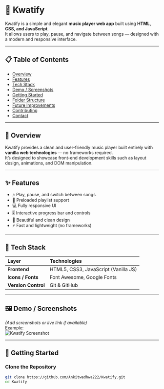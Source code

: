 # 🎵 Kwatify  

Kwatify is a simple and elegant **music player web app** built using **HTML, CSS, and JavaScript**.  
It allows users to play, pause, and navigate between songs — designed with a modern and responsive interface.

---

## 📋 Table of Contents  
- [Overview](#overview)  
- [Features](#features)  
- [Tech Stack](#tech-stack)  
- [Demo / Screenshots](#demo--screenshots)  
- [Getting Started](#getting-started)  
- [Folder Structure](#folder-structure)  
- [Future Improvements](#future-improvements)  
- [Contributing](#contributing)  
- [Contact](#contact)

---

## 🎯 Overview  

Kwatify provides a clean and user-friendly music player built entirely with **vanilla web technologies** — no frameworks required.  
It’s designed to showcase front-end development skills such as layout design, animations, and DOM manipulation.

---

## ✨ Features  

- 🎶 Play, pause, and switch between songs  
- 📂 Preloaded playlist support  
- 💻 Fully responsive UI  
- 🎚 Interactive progress bar and controls  
- 🎨 Beautiful and clean design  
- ⚡ Fast and lightweight (no frameworks)  

---

## 🧰 Tech Stack  

| Layer | Technologies |
|:------|:-------------|
| **Frontend** | HTML5, CSS3, JavaScript (Vanilla JS) |
| **Icons / Fonts** | Font Awesome, Google Fonts |
| **Version Control** | Git & GitHub |

---

## 🖼 Demo / Screenshots  

*(Add screenshots or live link if available)*  
Example:  
![Kwatify Screenshot](./assets/screenshot.png)

---

## 🚀 Getting Started  

### Clone the Repository  
```bash
git clone https://github.com/Ankitwadhwa222/Kwatify.git
cd Kwatify
